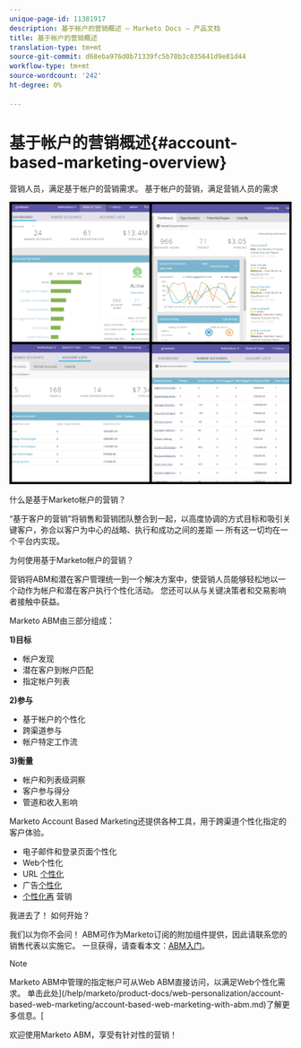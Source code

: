 ```yaml
---
unique-page-id: 11381917
description: 基于帐户的营销概述 — Marketo Docs — 产品文档
title: 基于帐户的营销概述
translation-type: tm+mt
source-git-commit: d68eba976d0b71339fc5b70b3c035641d9e81d44
workflow-type: tm+mt
source-wordcount: '242'
ht-degree: 0%

---
```



# 基于帐户的营销概述{#account-based-marketing-overview}

营销人员，满足基于帐户的营销需求。 基于帐户的营销，满足营销人员的需求

![](assets/photo-collage.png)

什么是基于Marketo帐户的营销？

“基于客户的营销”将销售和营销团队整合到一起，以高度协调的方式目标和吸引关键客户，弥合以客户为中心的战略、执行和成功之间的差距 — 所有这一切均在一个平台内实现。

为何使用基于Marketo帐户的营销？

营销将ABM和潜在客户管理统一到一个解决方案中，使营销人员能够轻松地以一个动作为帐户和潜在客户执行个性化活动。 您还可以从与关键决策者和交易影响者接触中获益。

Marketo ABM由三部分组成：

**1)目标**

* 帐户发现
* 潜在客户到帐户匹配
* 指定帐户列表

**2)参与**

* 基于帐户的个性化
* 跨渠道参与
* 帐户特定工作流

**3)衡量**

* 帐户和列表级洞察
* 客户参与得分
* 管道和收入影响

Marketo Account Based Marketing还提供各种工具，用于跨渠道个性化指定的客户体验。

* 电子邮件和登录页面个性化
* Web个性化
* URL [个性化](/help/marketo/product-docs/demand-generation/landing-pages/personalizing-landing-pages/enable-personalized-urls-for-your-account.md)
* 广告[个性化](/help/marketo/product-docs/demand-generation/facebook/create-a-custom-audience-in-facebook.md)
* [个性化再](/help/marketo/product-docs/web-personalization/website-retargeting/retargeting-with-web-personalization-data.md) 营销

我进去了！ 如何开始？

我们以为你不会问！ ABM可作为Marketo订阅的附加组件提供，因此请联系您的销售代表以实施它。 一旦获得，请查看本文：[ABM入门](/help/marketo/product-docs/target-account-management/setup-tam/getting-started-with-tam.md)。

>[!NOTE]
>
>Marketo ABM中管理的指定帐户可从Web ABM直接访问，以满足Web个性化需求。 单击此处](/help/marketo/product-docs/web-personalization/account-based-web-marketing/account-based-web-marketing-with-abm.md)了解更多信息。[

欢迎使用Marketo ABM，享受有针对性的营销！
